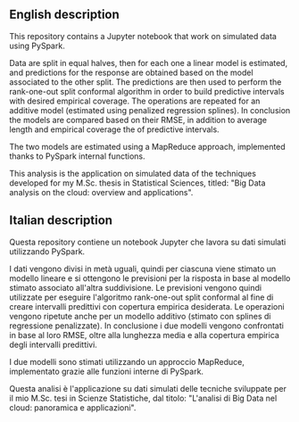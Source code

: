 ## English description

This repository contains a Jupyter notebook that work on simulated data using PySpark.

Data are split in equal halves, then for each one a linear model is estimated, and predictions for the response are obtained based on the model associated to the other split. The predictions are then used to perform the rank-one-out split conformal algorithm in order to build predictive intervals with desired empirical coverage. The operations are repeated for an additive model (estimated using penalized regression splines). In conclusion the models are compared based on their RMSE, in addition to average length and empirical coverage the of predictive intervals.

The two models are estimated using a MapReduce approach, implemented thanks to PySpark internal functions.

This analysis is the application on simulated data of the techniques developed for my M.Sc. thesis in Statistical Sciences, titled: "Big Data analysis on the cloud: overview and applications".


## Italian description

Questa repository contiene un notebook Jupyter che lavora su dati simulati utilizzando PySpark.

I dati vengono divisi in metà uguali, quindi per ciascuna viene stimato un modello lineare e si ottengono le previsioni per la risposta in base al modello stimato associato all'altra suddivisione. Le previsioni vengono quindi utilizzate per eseguire l'algoritmo rank-one-out split conformal al fine di creare intervalli predittivi con copertura empirica desiderata. Le operazioni vengono ripetute anche per un modello additivo (stimato con splines di regressione penalizzate). In conclusione i due modelli vengono confrontati in base al loro RMSE, oltre alla lunghezza media e alla copertura empirica degli intervalli predittivi.

I due modelli sono stimati utilizzando un approccio MapReduce, implementato grazie alle funzioni interne di PySpark.

Questa analisi è l'applicazione su dati simulati delle tecniche sviluppate per il mio M.Sc. tesi in Scienze Statistiche, dal titolo: "L'analisi di Big Data nel cloud: panoramica e applicazioni".
